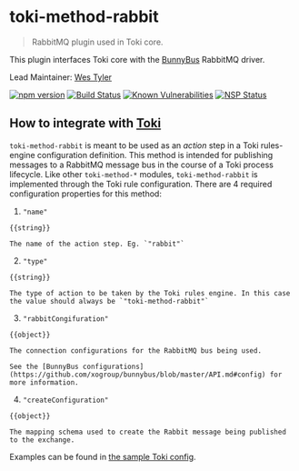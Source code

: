 # toki-method-rabbit
> RabbitMQ plugin used in Toki core.

This plugin interfaces Toki core with the [BunnyBus](https://github.com/xogroup/bunnybus) RabbitMQ driver.

Lead Maintainer: [Wes Tyler](https://github.com/westyler)

[![npm version](https://badge.fury.io/js/%40toki%2Ftoki-method-rabbit.svg)](https://badge.fury.io/js/toki-method-rabbit)
[![Build Status](https://travis-ci.org/xogroup/toki-method-rabbit.svg?branch=master)](https://travis-ci.org/xogroup/toki-method-rabbit)
[![Known Vulnerabilities](https://snyk.io/test/github/xogroup/toki-method-rabbit/badge.svg)](https://snyk.io/test/github/xogroup/toki-method-rabbit)
[![NSP Status](https://nodesecurity.io/orgs/xo-group/projects/f642dd37-2a46-4ffc-b46c-773f1d1c270c/badge)](https://nodesecurity.io/orgs/xo-group/projects/f642dd37-2a46-4ffc-b46c-773f1d1c270c)

## How to integrate with [Toki](https://github.com/xogroup/toki)

`toki-method-rabbit` is meant to be used as an *action* step in a Toki rules-engine configuration definition.
This method is intended for publishing messages to a RabbitMQ message bus in the course of a Toki process lifecycle.
 Like other `toki-method-*` modules, `toki-method-rabbit` is implemented through the Toki rule configuration. 
 There are 4 required configuration properties for this method:

  1. `"name"`

    {{string}}

    The name of the action step. Eg. `"rabbit"`

  2. `"type"`

    {{string}}

    The type of action to be taken by the Toki rules engine. In this case the value should always be `"toki-method-rabbit"`

  3. `"rabbitCongifuration"`

    {{object}}

    The connection configurations for the RabbitMQ bus being used.

    See the [BunnyBus configurations](https://github.com/xogroup/bunnybus/blob/master/API.md#config) for more information.

  4. `"createConfiguration"`

    {{object}}

    The mapping schema used to create the Rabbit message being published to the exchange.

<!-- Customize this if needed -->
Examples can be found in [the sample Toki config](test/sample-config.json).
